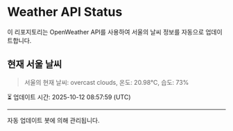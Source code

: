 
# Weather API Status

이 리포지토리는 OpenWeather API를 사용하여 서울의 날씨 정보를 자동으로 업데이트합니다.

## 현재 서울 날씨
> 서울의 현재 날씨: overcast clouds, 온도: 20.98°C, 습도: 73%

⏳ 업데이트 시간: 2025-10-12 08:57:59 (UTC)

---
자동 업데이트 봇에 의해 관리됩니다.
